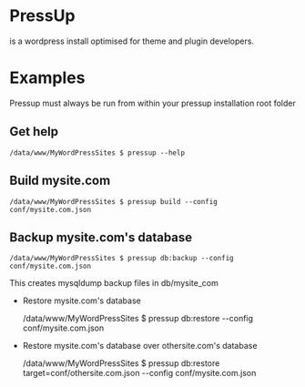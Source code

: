 # PressUp

is a wordpress install optimised for theme and plugin developers.

# Examples

Pressup must always be run from within your pressup installation root folder

## Get help

    /data/www/MyWordPressSites $ pressup --help

## Build mysite.com

    /data/www/MyWordPressSites $ pressup build --config conf/mysite.com.json
    
## Backup mysite.com's database

    /data/www/MyWordPressSites $ pressup db:backup --config conf/mysite.com.json

This creates mysqldump backup files in db/mysite_com

* Restore mysite.com's database

    /data/www/MyWordPressSites $ pressup db:restore --config conf/mysite.com.json

* Restore mysite.com's database over othersite.com's database

    /data/www/MyWordPressSites $ pressup db:restore target=conf/othersite.com.json --config conf/mysite.com.json
